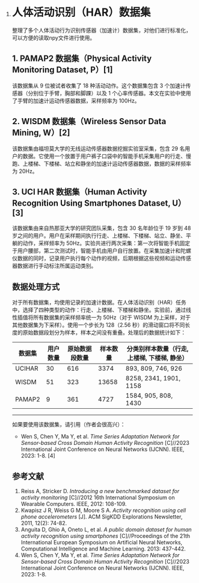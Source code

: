 1. # 人体活动识别（HAR）数据集

   整理了多个人体活动行为识别传感器（加速计）数据集，对他们进行标准化，可以方便的读取npy文件进行使用。

   ## 1. PAMAP2 数据集（Physical Activity Monitoring Dataset, P）[1]

   该数据集从 9 位被试者收集了 18 种活动动作。这个数据集包含 3 个加速计传感器（分别位于手臂，胸部和脚踝）以及 1 个心率传感器。本文在实验中使用了手臂的加速计运动传感器数据，采样频率为 100Hz。

   ## 2. WISDM 数据集（Wireless Sensor Data Mining, W）[2]

   该数据集由福坦莫大学的无线运动传感器数据挖掘实验室采集，包含 29 名用户的数据。它使用一个放置于用户裤子口袋中的智能手机采集用户的行走、慢跑、上楼梯、下楼梯、站立和静坐的加速计运动传感器数据，数据的采样频率为 20Hz。

   ## 3. UCI HAR 数据集（Human Activity Recognition Using Smartphones Dataset, U）[3]

   该数据集由来自热那亚大学的研究团队采集，包含 30 名年龄位于 19 岁到 48 岁之间的用户。用户在采样期间执行行走、上楼梯、下楼梯、站立、静坐、平躺的动作，采样频率为 50Hz。实验共进行两次采集：第一次将智能手机固定于用户腰部，第二次测试时，智能手机由用户自行放置。在采集加速计和陀螺仪数据的同时，记录用户执行每个动作的视频，后期根据这些视频和运动传感器数据进行手动标注所属运动类别。

   ## 数据处理方式

   对于所有数据集，均使用记录的加速计数据。在人体活动识别（HAR）任务中，选择了四种类型的动作：行走、上楼梯、下楼梯和静坐。实验前，通过线性插值将所有数据集的采样频率统一为 50Hz（对于 WISDM 为上采样，对于其他数据集为下采样）。使用一个步长为 128（2.56 秒）的滑动窗口将不同长度的原始数据段划分为样本，样本之间没有重叠。处理后的数据统计如下：

   | 数据集 | 用户数量 | 原始数据段数量 | 样本数量 | 分类别样本数量（行走, 上楼梯, 下楼梯, 静坐） |
   | ------ | -------- | -------------- | -------- | -------------------------------------------- |
   | UCIHAR | 30       | 616            | 3374     | 893, 809, 746, 926                           |
   | WISDM  | 51       | 323            | 13658    | 8258, 2341, 1901, 1158                       |
   | PAMAP2 | 9        | 361            | 4727     | 1584, 905, 808, 1430                         |

   ---

   如果要使用该数据集，请引用（作者会很高兴）：

   - Wen S, Chen Y, Ma Y, et al. *Time Series Adaptation Network for Sensor-based Cross Domain Human Activity Recognition* [C]//2023 International Joint Conference on Neural Networks (IJCNN). IEEE, 2023: 1-8. [4]

   ## 参考文献

   1. Reiss A, Stricker D. *Introducing a new benchmarked dataset for activity monitoring* [C]//2012 16th International Symposium on Wearable Computers. IEEE, 2012: 108-109.  
   2. Kwapisz J R, Weiss G M, Moore S A. *Activity recognition using cell phone accelerometers* [J]. ACM SigKDD Explorations Newsletter, 2011, 12(2): 74-82.  
   3. Anguita D, Ghio A, Oneto L, et al. *A public domain dataset for human activity recognition using smartphones* [C]//Proceedings of the 21th International European Symposium on Artificial Neural Networks, Computational Intelligence and Machine Learning. 2013: 437-442.  
   4. Wen S, Chen Y, Ma Y, et al. *Time Series Adaptation Network for Sensor-based Cross Domain Human Activity Recognition* [C]//2023 International Joint Conference on Neural Networks (IJCNN). IEEE, 2023: 1-8.